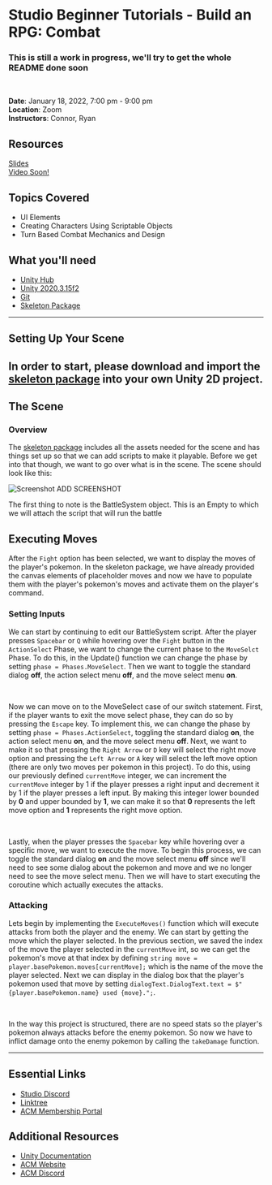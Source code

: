 # Studio Beginner Tutorials - Build an RPG: Combat

### **This is still a work in progress, we'll try to get the whole README done soon** 
<br>

**Date**: January 18, 2022, 7:00 pm - 9:00 pm<br>
**Location**: Zoom<br>
**Instructors**: Connor, Ryan

## Resources
[Slides](https://docs.google.com/presentation/d/11wem-UyzL3qNAjySi4kznZZQPnx7d6gA_zXDun6X59s/edit?usp=sharing)<br>
[Video Soon!](Soon)
 
## Topics Covered
* UI Elements
* Creating Characters Using Scriptable Objects
* Turn Based Combat Mechanics and Design
 
## What you'll need
* [Unity Hub](https://unity.com/download)
* [Unity 2020.3.15f2](https://unity3d.com/unity/qa/lts-releases)
* [Git](https://git-scm.com/downloads)
* [Skeleton Package](https://drive.google.com/file/d/1_rJrWlnJ4S6iisUc1YaWXbiayqx7GPou/view?usp=sharing)

---

## Setting Up Your Scene
In order to start, please download and import the [skeleton package](https://drive.google.com/file/d/1_rJrWlnJ4S6iisUc1YaWXbiayqx7GPou/view?usp=sharing) into your own Unity 2D project.
---

## The Scene
### Overview
The [skeleton package](https://drive.google.com/file/d/1_rJrWlnJ4S6iisUc1YaWXbiayqx7GPou/view?usp=sharing) includes all the assets needed for the scene and has things set up so that we can add scripts to make it playable. Before we get into that though, we want to go over what is in the scene. The scene should look like this:

![Screenshot]() ADD SCREENSHOT<br>

The first thing to note is the BattleSystem object. This is an Empty to which we will attach the script that will run the battle

## Executing Moves
After the `Fight` option has been selected, we want to display the moves of the player's pokemon. In the skeleton package, we have already provided the canvas
elements of placeholder moves and now we have to populate them with the player's pokemon's moves and activate them on the player's command. 

### Setting Inputs
We can start by continuing to edit our BattleSystem script. After the player presses `Spacebar` or `Q` while hovering over the `Fight` button in the `ActionSelect` Phase, we want to change the current phase to the `MoveSelct` Phase. To do this, in the Update() function we can change the phase by setting `phase = Phases.MoveSelect`. Then we want to toggle the standard dialog **off**, the action select menu **off**, and the move select menu **on**. 

<br>

Now we can move on to the MoveSelect case of our switch statement. First, if the player wants to exit the move select phase, they can do so by pressing the `Escape` key. To implement this, we can change the phase by setting `phase = Phases.ActionSelect`, toggling the standard dialog **on**, the action select menu **on**, and the move select menu **off**. Next, we want to make it so that pressing the `Right Arrow` or `D` key will select the right move option and pressing the `Left Arrow` or `A` key will select the left move option (there are only two moves per pokemon in this project). To do this, using our previously defined `currentMove` integer, we can increment the `currentMove` integer by 1 if the player presses a right input and decrement it by 1 if the player presses a left input. By making this integer lower bounded by **0** and upper bounded by **1**, we can make it so that **0** represents the left move option and **1** represents the right move option. 

<br>

Lastly, when the player presses the `Spacebar` key while hovering over a specific move, we want to execute the move. To begin this process, we can toggle the standard dialog **on** and the move select menu **off** since we'll need to see some dialog about the pokemon and move and we no longer need to see the move select menu. Then we will have to start executing the coroutine which actually executes the attacks. 

### Attacking
Lets begin by implementing the `ExecuteMoves()` function which will execute attacks from both the player and the enemy. We can start by getting the move which the player selected. In the previous section, we saved the index of the move the player selected in the `currentMove` int, so we can get the pokemon's move at that index by defining `string move = player.basePokemon.moves[currentMove];` which is the name of the move the player selected. Next we can display in the dialog box that the player's pokemon used that move by setting `dialogText.DialogText.text = $"{player.basePokemon.name} used {move}.";`.

<br>

In the way this project is structured, there are no speed stats so the player's pokemon always attacks before the enemy pokemon. So now we have to inflict damage onto the enemy pokemon by calling the `takeDamage` function. 


---
## Essential Links
- [Studio Discord](https://discord.com/invite/bBk2Mcw)
- [Linktree](https://linktr.ee/acmstudio)
- [ACM Membership Portal](https://members.uclaacm.com/)
## Additional Resources
- [Unity Documentation](https://docs.unity3d.com/Manual/index.html)
- [ACM Website](https://www.uclaacm.com/)
- [ACM Discord](https://discord.com/invite/eWmzKsY)